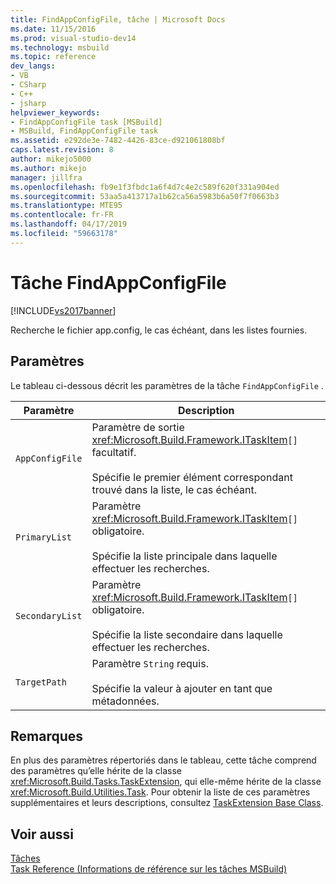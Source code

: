 ```yaml
---
title: FindAppConfigFile, tâche | Microsoft Docs
ms.date: 11/15/2016
ms.prod: visual-studio-dev14
ms.technology: msbuild
ms.topic: reference
dev_langs:
- VB
- CSharp
- C++
- jsharp
helpviewer_keywords:
- FindAppConfigFile task [MSBuild]
- MSBuild, FindAppConfigFile task
ms.assetid: e292de3e-7482-4426-83ce-d921061808bf
caps.latest.revision: 8
author: mikejo5000
ms.author: mikejo
manager: jillfra
ms.openlocfilehash: fb9e1f3fbdc1a6f4d7c4e2c589f620f331a904ed
ms.sourcegitcommit: 53aa5a413717a1b62ca56a5983b6a50f7f0663b3
ms.translationtype: MTE95
ms.contentlocale: fr-FR
ms.lasthandoff: 04/17/2019
ms.locfileid: "59663178"
---
```

# <a name="findappconfigfile-task"></a>Tâche FindAppConfigFile
[!INCLUDE[vs2017banner](../includes/vs2017banner.md)]

Recherche le fichier app.config, le cas échéant, dans les listes fournies.  
  
## <a name="parameters"></a>Paramètres  
 Le tableau ci-dessous décrit les paramètres de la tâche `FindAppConfigFile` .  
  
|Paramètre|Description|  
|---------------|-----------------|  
|`AppConfigFile`|Paramètre de sortie <xref:Microsoft.Build.Framework.ITaskItem>`[]` facultatif.<br /><br /> Spécifie le premier élément correspondant trouvé dans la liste, le cas échéant.|  
|`PrimaryList`|Paramètre <xref:Microsoft.Build.Framework.ITaskItem>`[]` obligatoire.<br /><br /> Spécifie la liste principale dans laquelle effectuer les recherches.|  
|`SecondaryList`|Paramètre <xref:Microsoft.Build.Framework.ITaskItem>`[]` obligatoire.<br /><br /> Spécifie la liste secondaire dans laquelle effectuer les recherches.|  
|`TargetPath`|Paramètre `String` requis.<br /><br /> Spécifie la valeur à ajouter en tant que métadonnées.|  
  
## <a name="remarks"></a>Remarques  
 En plus des paramètres répertoriés dans le tableau, cette tâche comprend des paramètres qu’elle hérite de la classe <xref:Microsoft.Build.Tasks.TaskExtension>, qui elle-même hérite de la classe <xref:Microsoft.Build.Utilities.Task>. Pour obtenir la liste de ces paramètres supplémentaires et leurs descriptions, consultez [TaskExtension Base Class](../msbuild/taskextension-base-class.md).  
  
## <a name="see-also"></a>Voir aussi  
 [Tâches](../msbuild/msbuild-tasks.md)   
 [Task Reference (Informations de référence sur les tâches MSBuild)](../msbuild/msbuild-task-reference.md)
